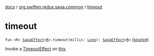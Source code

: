 [docs](../index.md) / [org.swiften.redux.saga.common](index.md) / [timeout](./timeout.md)

# timeout

`fun <R> `[`SagaEffect`](-saga-effect/index.md)`<`[`R`](timeout.md#R)`>.timeout(millis: `[`Long`](https://kotlinlang.org/api/latest/jvm/stdlib/kotlin/-long/index.html)`): `[`SagaEffect`](-saga-effect/index.md)`<`[`R`](timeout.md#R)`>` [(source)](https://github.com/protoman92/KotlinRedux/tree/master/common/common-saga/src/main/kotlin/org/swiften/redux/saga/common/CommonExtension.kt#L86)

Invoke a [TimeoutEffect](-timeout-effect/index.md) on [this](timeout/-this-.md)

